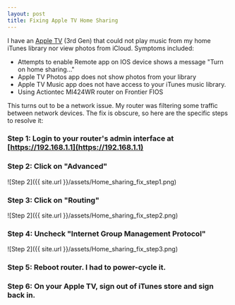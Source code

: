 ```yaml
---
layout: post
title: Fixing Apple TV Home Sharing
---
```

I have an [Apple TV](https://www.apple.com/tv/) (3rd Gen) that could not play music from my home iTunes library nor view photos from iCloud.  Symptoms included:
  * Attempts to enable Remote app on IOS device shows a message "Turn on home sharing..."
  * Apple TV Photos app does not show photos from your library
  * Apple TV Music app does not have access to your iTunes music library.
  * Using Actiontec MI424WR router on Frontier FIOS

This turns out to be a network issue.  My router was filtering some traffic between network devices.  The fix is obscure, so here are the specific steps to resolve it:

### Step 1: Login to your router's admin interface at [https://192.168.1.1](https://192.168.1.1)

### Step 2: Click on "Advanced"
![Step 2]({{ site.url }}/assets/Home_sharing_fix_step1.png)

### Step 3: Click on "Routing"
![Step 2]({{ site.url }}/assets/Home_sharing_fix_step2.png)

### Step 4: Uncheck "Internet Group Management Protocol"
![Step 2]({{ site.url }}/assets/Home_sharing_fix_step3.png)

### Step 5: Reboot router.  I had to power-cycle it.

### Step 6: On your Apple TV, sign out of iTunes store and sign back in.

